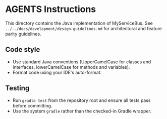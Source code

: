 # AGENTS Instructions

This directory contains the Java implementation of MyServiceBus. See `../../docs/development/design-guidelines.md` for architectural and feature parity guidelines.

## Code style
- Use standard Java conventions (UpperCamelCase for classes and interfaces, lowerCamelCase for methods and variables).
- Format code using your IDE's auto-format.

## Testing
- Run `gradle test` from the repository root and ensure all tests pass before committing.
- Use the system `gradle` rather than the checked-in Gradle wrapper.
